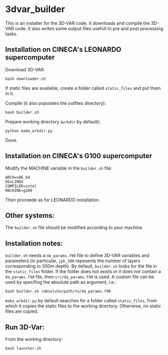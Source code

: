 # 3dvar_builder
This is an installer for the 3D-VAR code. It downloads and compile the 3D-VAR code. It also writes some output files usefull to pre and post processing tasks.

## Installation on CINECA's LEONARDO supercomputer
Download 3D-VAR:
```
bash downloader.sh
```

If static files are available, create a folder called `static_files` and put them in it.

Compile (it also populates the outfiles directory):
```
bash builder.sh
```

Prepare working directory (`wrkdir` by default):
```
python make_wrkdir.py
```

Done.

## Installation on CINECA's G100 supercomputer
Modify the MACHINE variable in the `builder.sh` file:
```
ARCH=x86_64
OS=LINUX
COMPILER=intel
MACHINE=g100
```

Then proceede as for LEONARDO installation.

## Other systems:
The `builder.sh` file should be modified according to your machine.

## Installation notes:
`builder.sh` needs a `da_params.f90` file to define 3D-VAR variables and parameters (in particular, `jpk_200` repesents the number of layers corresponding to 200m depth). By default, `builder.sh` looks for the file in the `static_files` folder. If the folder does not exists or it does not contain a `da_params.f90` file, then `src/da_params.f90` is used. A custom file can be used by specifing the absolute path as argument, i.e.:
```
bash builder.sh /absolute/path/to/da_params.f90
```
`make_wrkdir.py` by default searches for a folder called `static_files`, from which it copies the static files to the working directory. Otherwise, no static files are copied.

## Run 3D-Var:
From the working directory:
```
bash launcher.sh
```

